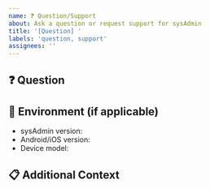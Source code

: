 ```yaml
---
name: ❓ Question/Support
about: Ask a question or request support for sysAdmin
title: '[Question] '
labels: 'question, support'
assignees: ''
---
```


<!-- Please search existing issues to avoid creating duplicates -->

## ❓ Question
<!-- A clear and concise description of your question -->


## 📱 Environment (if applicable)
- sysAdmin version: <!-- e.g., v1.0.0 -->
- Android/iOS version: <!-- e.g., Android 13 -->
- Device model: <!-- e.g., Samsung Galaxy S23 -->


## 📋 Additional Context
<!-- Add any other context or screenshots about your question here -->

